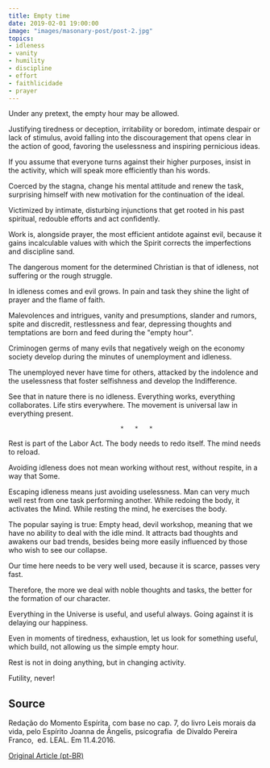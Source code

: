 ```yaml
---
title: Empty time
date: 2019-02-01 19:00:00
image: "images/masonary-post/post-2.jpg"
topics: 
- idleness
- vanity
- humility
- discipline
- effort
- faithlicidade
- prayer
---
```


Under any pretext, the empty hour may be allowed.

Justifying tiredness or deception, irritability or boredom, intimate despair
or lack of stimulus, avoid falling into the discouragement that opens clear in the action of good,
favoring the uselessness and inspiring pernicious ideas.

If you assume that everyone turns against their higher purposes, insist
in the activity, which will speak more efficiently than his words.

Coerced by the stagna, change his mental attitude and renew the task, surprising himself
with new motivation for the continuation of the ideal.

Victimized by intimate, disturbing injunctions that get rooted in his past
spiritual, redouble efforts and act confidently.

Work is, alongside prayer, the most efficient antidote against evil,
because it gains incalculable values with which the Spirit corrects the
imperfections and discipline sand.

The dangerous moment for the determined Christian is that of idleness, not suffering or
the rough struggle.

In idleness comes and evil grows. In pain and task they shine the light of prayer
and the flame of faith.

Malevolences and intrigues, vanity and presumptions, slander and rumors, spite and
discredit, restlessness and fear, depressing thoughts and temptations are born and
feed during the "empty hour".

Criminogen germs of many evils that negatively weigh on the economy
society develop during the minutes of unemployment and idleness.

The unemployed never have time for others, attacked by the
indolence and the uselessness that foster selfishness and develop the
Indifference.

See that in nature there is no idleness. Everything works, everything collaborates. Life
stirs everywhere. The movement is universal law in everything present.

                                   *   *   *

Rest is part of the Labor Act. The body needs to redo itself. The mind
needs to reload.

Avoiding idleness does not mean working without rest, without respite, in a way that
Some.

Escaping idleness means just avoiding uselessness. Man can very much
well rest from one task performing another. While redoing the body, it activates the
Mind. While resting the mind, he exercises the body.

The popular saying is true: Empty head, devil workshop, meaning that
we have no ability to deal with the idle mind. It attracts bad thoughts and
awakens our bad trends, besides being more easily influenced by
those who wish to see our collapse.

Our time here needs to be very well used, because it is scarce, passes
very fast.

Therefore, the more we deal with noble thoughts and tasks, the better
for the formation of our character.

Everything in the Universe is useful, and useful always. Going against it is delaying
our happiness.

Even in moments of tiredness, exhaustion, let us look for something useful, which
build, not allowing us the simple empty hour.

Rest is not in doing anything, but in changing activity.

Futility, never!


## Source
Redação do Momento Espírita, com base no cap. 7, do livro
Leis morais da vida, pelo Espírito Joanna de Ângelis,
psicografia  de Divaldo Pereira Franco,  ed. LEAL.
Em 11.4.2016.

 



[Original Article (pt-BR)](http://www.momento.com.br/pt/ler_texto.php?id=4762)
